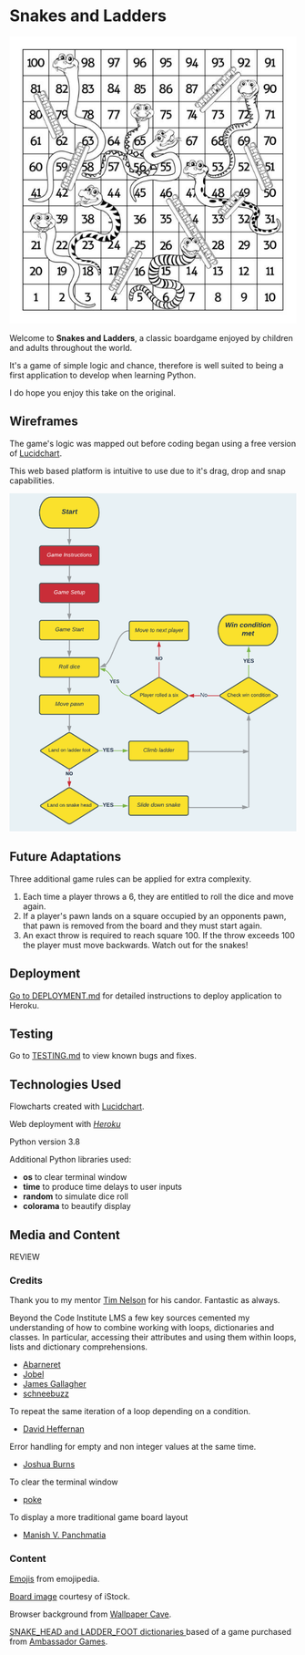 # **Snakes and Ladders**
![Image of game board](docs/readme/game-image.png "Image of game board") 

Welcome to **Snakes and Ladders**, a classic boardgame enjoyed by children and adults throughout the world.

It's a game of simple logic and chance, therefore is well suited to being a first application to develop when learning Python. 

I do hope you enjoy this take on the original.

## Wireframes
The game's logic was mapped out before coding began using a free version of [Lucidchart](https://www.lucidchart.com/pages/).

This web based platform is intuitive to use due to it's drag, drop and snap capabilities.

![Mockup](docs/wireframes/flowchart.png "Game logic flowchart") 

## Future Adaptations
Three additional game rules can be applied for extra complexity.

1. Each time a player throws a 6, they are entitled to roll the dice and move again.
2. If a player's pawn lands on a square occupied by an opponents pawn, that pawn is removed from the board and they must start again. 
3. An exact throw is required to reach square 100.  If the throw exceeds 100 the player must move backwards. Watch out for the snakes!

## Deployment
[Go to DEPLOYMENT.md](DEPLOYMENT.md) for detailed instructions to deploy application to Heroku.

## Testing
Go to [TESTING.md](TESTING.md) to view known bugs and fixes.

## Technologies Used
Flowcharts created with [Lucidchart](https://www.lucidchart.com/pages/).

Web deployment with [*Heroku*](https://www.heroku.com/about)

Python version 3.8

Additional Python libraries used:
- **os** to clear terminal window
- **time** to produce time delays to user inputs
- **random** to simulate dice roll
- **colorama** to beautify display

## Media and Content
REVIEW
### Credits
Thank you to my mentor [Tim Nelson](https://tim.2bn.dev/) for his candor.  Fantastic as always.

Beyond the Code Institute LMS a few key sources cemented my understanding of how to combine working with loops, dictionaries and classes. In particular, accessing their attributes and using them within loops, lists and dictionary comprehensions.

- [Abarneret](https://stackoverflow.com/a/17662224)
- [Jobel](https://stackoverflow.com/a/41720350)
- [James Gallagher](https://careerkarma.com/blog/python-convert-list-to-dictionary/)
- [schneebuzz](https://stackoverflow.com/a/59999615)

To repeat the same iteration of a loop depending on a condition.
- [David Heffernan](https://stackoverflow.com/a/7293992)

Error handling for empty and non integer values at the same time.
- [Joshua Burns](https://stackoverflow.com/a/4994509)

To clear the terminal window
- [poke](https://stackoverflow.com/a/2084628)

To display a more traditional game board layout
- [Manish V. Panchmatia](https://stackoverflow.com/a/55241525)

### Content
[Emojis](https://emojipedia.org/) from emojipedia.

[Board image](https://www.istockphoto.com/vector/snakes-and-ladders-black-and-white-gm1066160462-285104267 "Board image") courtesy of iStock.

Browser background from [Wallpaper Cave](https://wallpapercave.com/w/wp9142232).

[SNAKE_HEAD and LADDER_FOOT dictionaries ](docs/readme/own-gameboard.png "Own Gameboard") based of a game purchased from [Ambassador Games](http://www.ambassadorgames.com/craftsman-deluxe-game-house.htm).
